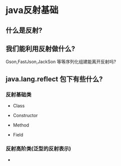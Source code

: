 # java反射基础

## 什么是反射?

## 我们能利用反射做什么?

Gson,FastJson,JackSon 等等序列化组建能离开反射吗?

## java.lang.reflect 包下有些什么?

### 反射基础类

- Class

- Constructor

- Method

- Field

### 反射高阶类(泛型的反射表示)

- 